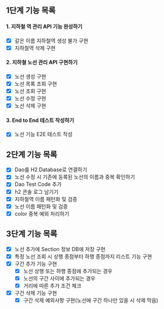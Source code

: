 ## 1단계 기능 목록

#### 1. 지하철 역 관리 API 기능 완성하기
   - [x] 같은 이름 지하철역 생성 불가 구현
   - [x] 지하철역 삭제 구현

#### 2. 지하철 노선 관리 API 구현하기
   - [x] 노선 생성 구현
   - [x] 노선 목록 조회 구현
   - [x] 노선 조회 구현
   - [x] 노선 수정 구현
   - [x] 노선 삭제 구현
   
#### 3. End to End 테스트 작성하기
   - [x] 노선 기능 E2E 테스트 작성
   
## 2단계 기능 목록
   - [x] Dao를 H2 Database로 연결하기
   - [x] 노선 수정 시 기존에 등록된 노선의 이름과 중복 확인하기 
   - [x] Dao Test Code 추가
   - [x] h2 콘솔 로그 남기기
   - [x] 지하철역 이름 패턴화 및 검증
   - [x] 노선 이름 패턴화 및 검증 
   - [x] color 중복 예외 처리하기
   
## 3단계 기능 목록
   - [x] 노선 추가에 Section 정보 DB에 저장 구현
   - [x] 특정 노선 조회 시 상행 종점부터 하행 종점까지 리스트 기능 구현
   - [x] 구간 추가 기능 구현
      - [x] 노선 상행 또는 하행 종점에 추가되는 경우
      - [x] 노선의 구간 사이에 추가되는 경우
      - [x] 거리에 따른 추가 조건 체크
   - [x] 구간 삭제 기능 구현
      - [x] 구간 삭제 예외사항 구현(노선에 구간 하나만 있을 시 삭제 막음)